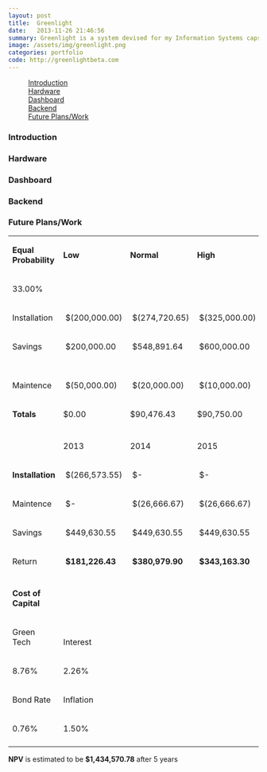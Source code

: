 ```yaml
---
layout: post
title:  Greenlight
date:   2013-11-26 21:46:56
summary: Greenlight is a system devised for my Information Systems capstone project. It harnesses this idea of daylight harvesting -- adjusting artificial lighting in accordance with natural lighting -- wirelessly. By connecting together 3 components - a dimmer, a sensor, and a backend server - we created a system that had potential for saving up to 70% of lighting costs. 
image: /assets/img/greenlight.png
categories: portfolio
code: http://greenlightbeta.com
---
```


<div data-magellan-expedition="fixed">
    <dl class="sub-nav">
        <dd data-magellan-arrival="intro"><a href="#intro">Introduction</a></dd>
        <dd data-magellan-arrival="hardware"><a href="#hardware">Hardware</a></dd>
        <dd data-magellan-arrival="dashboard"><a href="#dashboard">Dashboard</a></dd>
        <dd data-magellan-arrival="back"><a href="#back">Backend</a></dd>
        <dd data-magellan-arrival="discuss"><a href="#discuss">Future Plans/Work</a></dd>
    </dl>
</div>


<a name="intro"></a>
<h3 data-magellan-destination="intro">Introduction</h3>



<a name="hardware"></a>
<h3 data-magellan-destination="hardware">Hardware</h3>

<a name="dashboard"></a>
<h3 data-magellan-destination="dashboard">Dashboard</h3>

<a name="back"></a>
<h3 data-magellan-destination="back">Backend</h3>

<a name="discuss"></a>
<h3 data-magellan-destination="discuss">Future Plans/Work</h3>

<table >
 <tr >
  <td >
  <p class=MsoNormal><b>Equal Probability</b></p>
  </td>
  <td >
  <p class=MsoNormal><b>Low</b></p>
  </td>
  <td >
  <p class=MsoNormal><b>Normal</b></p>
  </td>
  <td >
  <p class=MsoNormal><b>High</b></p>
  </td>
  <td ></td>
  <td ></td>
 </tr>
 <tr >
  <td >
  <p class=MsoNormal>33.00%</p>
  </td>
  <td ></td>
  <td ></td>
  <td ></td>
  <td></td>
  <td ></td>
 </tr>
 <tr >
  <td >
  <p class=MsoNormal>Installation</p>
  </td>
  <td >
  <p class=MsoNormal><span style="mso-spacerun:yes">&nbsp;</span>$(200,000.00)</p>
  </td>
  <td >
  <p class=MsoNormal><span style="mso-spacerun:yes">&nbsp;</span>$(274,720.65)</p>
  </td>
  <td >
  <p class=MsoNormal><span style="mso-spacerun:yes">&nbsp;</span>$(325,000.00)</p>
  </td>
  <td ></td>
  <td ></td>
 </tr>
 <tr >
  <td >
  <p class=MsoNormal>Savings</p>
  </td>
  <td >
  <p class=MsoNormal><span style="mso-spacerun:yes">&nbsp;</span>$200,000.00 </p>
  </td>
  <td >
  <p class=MsoNormal><span style="mso-spacerun:yes">&nbsp;</span>$548,891.64 </p>
  </td>
  <td width=108 valign=bottom  
   >
  <p class=MsoNormal><span style="mso-spacerun:yes">&nbsp;</span>$600,000.00 </p>
  </td>
  <td width=108 valign=bottom  
   ></td>
  <td width=90 valign=bottom  
   ></td>
 </tr>
 <tr >
  <td width=125 valign=bottom  
   >
  <p class=MsoNormal><span class=SpellE>Maintence</span></p>
  </td>
  <td width=99 valign=bottom  
   >
  <p class=MsoNormal><span style="mso-spacerun:yes">&nbsp;</span>$(50,000.00)</p>
  </td>
  <td width=108 valign=bottom  
   >
  <p class=MsoNormal><span style="mso-spacerun:yes">&nbsp;</span>$(20,000.00)</p>
  </td>
  <td width=108 valign=bottom  
   >
  <p class=MsoNormal><span style="mso-spacerun:yes">&nbsp;</span>$(10,000.00)</p>
  </td>
  <td width=108 valign=bottom  
   >
  <p class=MsoNormal>Average Return </p>
  </td>
  <td width=90 valign=bottom  
   ></td>
 </tr>
 <tr >
  <td width=125 valign=bottom  
   >
  <p class=MsoNormal><b>Totals</b></p>
  </td>
  <td width=99 valign=bottom  
   >
  <p class=MsoNormal>$0.00</p>
  </td>
  <td width=108 valign=bottom  
   >
  <p class=MsoNormal>$90,476.43</p>
  </td>
  <td width=108 valign=bottom  
   >
  <p class=MsoNormal>$90,750.00</p>
  </td>
  <td width=108 valign=bottom  
   >
  <p class=MsoNormal><b>$181,226.43</b></p>
  </td>
  <td width=90 valign=bottom  
   ></td>
 </tr>
 <tr >
  <td width=125 valign=bottom  
   ></td>
  <td width=99 valign=bottom  
   ></td>
  <td width=108 valign=bottom  
   ></td>
  <td width=108 valign=bottom  
   ></td>
  <td width=108 valign=bottom  
   ></td>
  <td width=90 valign=bottom  
   ></td>
 </tr>
 <tr >
  <td width=125 valign=bottom  
   ></td>
  <td width=99 valign=bottom  
   >
  <p class=MsoNormal>2013</p>
  </td>
  <td width=108 valign=bottom  
   >
  <p class=MsoNormal>2014</p>
  </td>
  <td width=108 valign=bottom  
   >
  <p class=MsoNormal>2015</p>
  </td>
  <td width=108 valign=bottom  
   >
  <p class=MsoNormal>2016</p>
  </td>
  <td width=90 valign=bottom  
   >
  <p class=MsoNormal>2017</p>
  </td>
 </tr>
 <tr >
  <td width=125 valign=bottom  
   >
  <p class=MsoNormal><b>Installation</b></p>
  </td>
  <td width=99 valign=bottom  
   >
  <p class=MsoNormal><span style="mso-spacerun:yes">&nbsp;</span>$(266,573.55)</p>
  </td>
  <td width=108 valign=bottom  
   >
  <p class=MsoNormal><span style="mso-spacerun:yes">&nbsp;</span>$<span
  class=GramE>-<span style="mso-spacerun:yes">&nbsp;&nbsp; </span></span></p>
  </td>
  <td width=108 valign=bottom  
   >
  <p class=MsoNormal><span style="mso-spacerun:yes">&nbsp;</span>$<span
  class=GramE>-<span style="mso-spacerun:yes">&nbsp;&nbsp; </span></span></p>
  </td>
  <td width=108 valign=bottom  
   >
  <p class=MsoNormal><span style="mso-spacerun:yes">&nbsp;</span>$<span
  class=GramE>-<span style="mso-spacerun:yes">&nbsp;&nbsp; </span></span></p>
  </td>
  <td width=90 valign=bottom  
   >
  <p class=MsoNormal><span style="mso-spacerun:yes">&nbsp;</span>$<span
  class=GramE>-<span style="mso-spacerun:yes">&nbsp;&nbsp; </span></span></p>
  </td>
 </tr>
 <tr >
  <td width=125 valign=bottom  
   >
  <p class=MsoNormal><span class=SpellE>Maintence</span></p>
  </td>
  <td width=99 valign=bottom  
   >
  <p class=MsoNormal><span style="mso-spacerun:yes">&nbsp;</span>$<span
  class=GramE>-<span style="mso-spacerun:yes">&nbsp;&nbsp; </span></span></p>
  </td>
  <td width=108 valign=bottom  
   >
  <p class=MsoNormal><span style="mso-spacerun:yes">&nbsp;</span>$(26,666.67)</p>
  </td>
  <td width=108 valign=bottom  
   >
  <p class=MsoNormal><span style="mso-spacerun:yes">&nbsp;</span>$(26,666.67)</p>
  </td>
  <td width=108 valign=bottom  
   >
  <p class=MsoNormal><span style="mso-spacerun:yes">&nbsp;</span>$(26,666.67)</p>
  </td>
  <td width=90 valign=bottom  
   >
  <p class=MsoNormal><span style="mso-spacerun:yes">&nbsp;</span>$(26,666.67)</p>
  </td>
 </tr>
 <tr >
  <td width=125 valign=bottom  
   >
  <p class=MsoNormal>Savings</p>
  </td>
  <td width=99 valign=bottom  
   >
  <p class=MsoNormal><span style="mso-spacerun:yes">&nbsp;</span>$449,630.55 </p>
  </td>
  <td width=108 valign=bottom  
   >
  <p class=MsoNormal><span style="mso-spacerun:yes">&nbsp;</span>$449,630.55 </p>
  </td>
  <td width=108 valign=bottom  
   >
  <p class=MsoNormal><span style="mso-spacerun:yes">&nbsp;</span>$449,630.55 </p>
  </td>
  <td width=108 valign=bottom  
   >
  <p class=MsoNormal><span style="mso-spacerun:yes">&nbsp;</span>$449,630.55 </p>
  </td>
  <td width=90 valign=bottom  
   >
  <p class=MsoNormal><span style="mso-spacerun:yes">&nbsp;</span>$449,630.55 </p>
  </td>
 </tr>
 <tr >
  <td width=125 valign=bottom  
   >
  <p class=MsoNormal>Return</p>
  </td>
  <td width=99 valign=bottom  
   >
  <p class=MsoNormal><b><span style="mso-spacerun:yes">&nbsp;</span>$181,226.43
  </b></p>
  </td>
  <td width=108 valign=bottom  
   >
  <p class=MsoNormal><b><span style="mso-spacerun:yes">&nbsp;</span>$380,979.90
  </b></p>
  </td>
  <td width=108 valign=bottom  
   >
  <p class=MsoNormal><b><span style="mso-spacerun:yes">&nbsp;</span>$343,163.30
  </b></p>
  </td>
  <td width=108 valign=bottom  
   >
  <p class=MsoNormal><b><span style="mso-spacerun:yes">&nbsp;</span>$278,418.69
  </b></p>
  </td>
  <td width=90 valign=bottom  
   >
  <p class=MsoNormal><b><span style="mso-spacerun:yes">&nbsp;</span>$250,782.46
  </b></p>
  </td>
 </tr>
 <tr >
  <td width=125 valign=bottom  
   ></td>
  <td width=99 valign=bottom  
   ></td>
  <td width=108 valign=bottom  
   ></td>
  <td width=108 valign=bottom  
   ></td>
  <td width=108 valign=bottom  
   ></td>
  <td width=90 valign=bottom  
   ></td>
 </tr>
 <tr >
  <td width=125 valign=bottom  
   >
  <p class=MsoNormal><b>Cost of Capital</b></p>
  </td>
  <td width=99 valign=bottom  
   ></td>
  <td width=108 valign=bottom  
   ></td>
  <td width=108 valign=bottom  
   ></td>
  <td width=108 valign=bottom  
   ></td>
  <td width=90 valign=bottom  
   ></td>
 </tr>
 <tr >
  <td width=125 valign=bottom  
   >
  <p class=MsoNormal>Green Tech</p>
  </td>
  <td width=99 valign=bottom  
   >
  <p class=MsoNormal>Interest</p>
  </td>
  <td width=108 valign=bottom  
   ></td>
  <td width=108 valign=bottom  
   ></td>
  <td width=108 valign=bottom  
   ></td>
  <td width=90 valign=bottom  
   ></td>
 </tr>
 <tr >
  <td width=125 valign=bottom  
   >
  <p class=MsoNormal>8.76%</p>
  </td>
  <td width=99 valign=bottom  
   >
  <p class=MsoNormal>2.26%</p>
  </td>
  <td width=108 valign=bottom  
   ></td>
  <td width=108 valign=bottom  
   ></td>
  <td width=108 valign=bottom  
   ></td>
  <td width=90 valign=bottom  
   ></td>
 </tr>
 <tr >
  <td width=125 valign=bottom  
   >
  <p class=MsoNormal>Bond Rate</p>
  </td>
  <td width=99 valign=bottom  
   >
  <p class=MsoNormal>Inflation</p>
  </td>
  <td width=108 valign=bottom  
   ></td>
  <td width=108 valign=bottom  
   ></td>
  <td width=108 valign=bottom  
   ></td>
  <td width=90 valign=bottom  
   ></td>
 </tr>
 <tr >
  <td width=125 valign=bottom  
   >
  <p class=MsoNormal>0.76%</p>
  </td>
  <td width=99 valign=bottom  
   >
  <p class=MsoNormal>1.50%</p>
  </td>
  <td width=108 valign=bottom  
   ></td>
  <td width=108 valign=bottom  
   ></td>
  <td width=108 valign=bottom  
   ></td>
  <td width=90 valign=bottom  
   ></td>
 </tr>
 <tr >
  <td width=125 valign=bottom  
   ></td>
  <td width=99 valign=bottom  
   ></td>
  <td width=108 valign=bottom  
   ></td>
  <td width=108 valign=bottom  
   ></td>
  <td width=108 valign=bottom  
   ></td>
  <td width=90 valign=bottom  
   ></td>
 </tr>
</table>

**NPV** is estimated to be **$1,434,570.78** after 5 years
